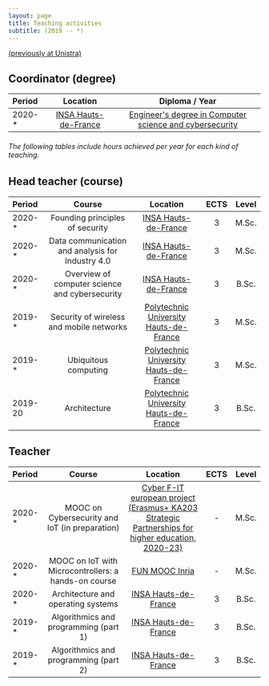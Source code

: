 ```yaml
---
layout: page
title: Teaching activities
subtitle: (2019 -- *)
---
```


[(previously at Unistra)](/teaching-unistra)

## Coordinator (degree)

| **Period** | **Location** | **Diploma / Year** |
| :------- |:-----:|:-------------:|
| 2020-* | [INSA Hauts-de-France](https://www.insa-hautsdefrance.fr/) | [Engineer's degree in Computer science and cybersecurity](https://www.insa-hautsdefrance.fr/fiches/INSA-ICY.pdf) |

###### _The following tables include hours achieved per year for each kind of teaching._

## Head teacher (course)

| **Period** | **Course** | **Location** | **ECTS** | **Level** |
| :------- |:----------:| :-----:|:-------------:|:-------------:|
| 2020-*  | Founding principles of security | [INSA Hauts-de-France](https://www.insa-hautsdefrance.fr/) | 3 | M.Sc. |
| 2020-*  | Data communication and analysis for Industry 4.0 | [INSA Hauts-de-France](https://www.insa-hautsdefrance.fr/) | 3 | M.Sc. |
| 2020-*  | Overview of computer science and cybersecurity | [INSA Hauts-de-France](https://www.insa-hautsdefrance.fr/) | 3 | B.Sc. |
| 2019-*  | Security of wireless and mobile networks | [Polytechnic University Hauts-de-France](http://uphf.fr/) | 3 | M.Sc. |
| 2019-* | Ubiquitous computing | [Polytechnic University Hauts-de-France](http://uphf.fr/)  | 3 | M.Sc. |
| 2019-20 | Architecture | [Polytechnic University Hauts-de-France](http://uphf.fr/)  | 3 | B.Sc. |


## Teacher

| **Period** | **Course** | **Location** | **ECTS** | **Level** |
| :------- |:----------:| :-----:|:-----:|:-------------:|
| 2020-* | MOOC on Cybersecurity and IoT (in preparation) | [Cyber F-IT european project (Erasmus+ KA203 Strategic Partnerships for higher education, 2020-23)](https://www.uphf.fr/luphf-integre-le-club-tres-ferme-des-universites-europeennes) | - | M.Sc. |
| 2020-* | MOOC on IoT with Microcontrollers: a hands-on course | [FUN MOOC Inria](https://www.fun-mooc.fr/courses/course-v1:inria+41020+session01/about) | - | M.Sc. |
| 2020-* | Architecture and operating systems | [INSA Hauts-de-France](https://www.insa-hautsdefrance.fr/)  | 3 | B.Sc. |
| 2019-* | Algorithmics and programming (part 1) | [INSA Hauts-de-France](https://www.insa-hautsdefrance.fr/)  | 3 | B.Sc. |
| 2019-* | Algorithmics and programming (part 2) | [INSA Hauts-de-France](https://www.insa-hautsdefrance.fr/)  | 3 | B.Sc. |


